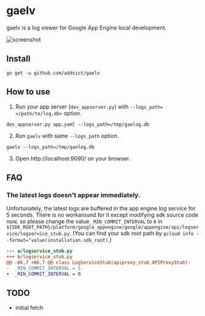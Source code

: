 # gaelv
gaelv is a log viewer for Google App Engine local development.

![screenshot](https://raw.github.com/addsict/gaelv/master/img/screenshot.png)

## Install
```
go get -u github.com/addsict/gaelv
```

## How to use

1. Run your app server (`dev_appserver.py`) with `--logs_path=</path/to/log.db>` option.
```
dev_appserver.py app.yaml --logs_path=/tmp/gaelog.db
```

2. Run `gaelv` with same `--logs_path` option.
```
gaelv --logs_path=/tmp/gaelog.db
```

3. Open http://localhost:9090/ on your browser.

## FAQ

### The latest logs doesn't appear immediately.

Unfortunately, the latest logs are buffered in the app engine log service for 5 seconds. 
There is no workaround for it except modifying sdk source code now, so please change the value `_MIN_COMMIT_INTERVAL` to `0` in `${SDK_ROOT_PATH}/platform/google_appengine/google/appengine/api/logservice/logservice_stub.py`. 
(You can find your sdk root path by `gcloud info --format="value(installation.sdk_root)`.)

```diff
--- a/logservice_stub.py
+++ b/logservice_stub.py
@@ -86,7 +86,7 @@ class LogServiceStub(apiproxy_stub.APIProxyStub):
-  _MIN_COMMIT_INTERVAL = 5
+  _MIN_COMMIT_INTERVAL = 0
```

## TODO

* initial fetch
